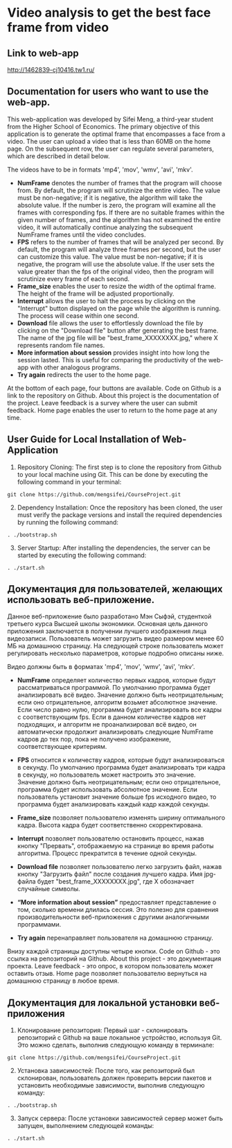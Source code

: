 # Video analysis to get the best face frame from video
## Link to web-app
http://1462839-cj10416.tw1.ru/
## Documentation for users who want to use the web-app.
This web-application was developed by Sifei Meng, a third-year student from the Higher School of Economics. The primary objective of this application is to generate the optimal frame that encompasses a face from a video. The user can upload a video that is less than 60MB on the home page. On the subsequent row, the user can regulate several parameters, which are described in detail below.

The videos have to be in formats 'mp4', 'mov', 'wmv', 'avi', 'mkv'.

* **NumFrame** denotes the number of frames that the program will choose from. By default, the program will scrutinize the entire video. The value must be non-negative; if it is negative, the algorithm will take the absolute value. If the number is zero, the program will examine all the frames with corresponding fps. If there are no suitable frames within the given number of frames, and the algorithm has not examined the entire video, it will automatically continue analyzing the subsequent NumFrame frames until the video concludes. 
* **FPS** refers to the number of frames that will be analyzed per second. By default, the program will analyze three frames per second, but the user can customize this value. The value must be non-negative; if it is negative, the program will use the absolute value. If the user sets the value greater than the fps of the original video, then the program will scrutinize every frame of each second. 
* **Frame_size** enables the user to resize the width of the optimal frame. The height of the frame will be adjusted proportionally.
* **Interrupt** allows the user to halt the process by clicking on the "Interrupt" button displayed on the page while the algorithm is running. The process will cease within one second. 
* **Download** file allows the user to effortlessly download the file by clicking on the "Download file" button after generating the best frame. The name of the jpg file will be "best_frame_XXXXXXXX.jpg," where X represents random file names. 
* **More information about session** provides insight into how long the session lasted. This is useful for comparing the productivity of the web-app with other analogous programs.
* **Try again** redirects the user to the home page. 

At the bottom of each page, four buttons are available. Code on Github is a link to the repository on Github. About this project is the documentation of the project. Leave feedback is a survey where the user can submit feedback. Home page enables the user to return to the home page at any time. 

## User Guide for Local Installation of Web-Application

1. Repository Cloning: The first step is to clone the repository from Github to your local machine using Git. This can be done by executing the following command in your terminal:

```git clone https://github.com/mengsifei/CourseProject.git```

2. Dependency Installation: Once the repository has been cloned, the user must verify the package versions and install the required dependencies by running the following command:

```. ./bootstrap.sh```

3. Server Startup: After installing the dependencies, the server can be started by executing the following command:

```. ./start.sh```

## Документация для пользователей, желающих использовать веб-приложение.

Данное веб-приложение было разработано Мэн Сыфэй, студенткой третьего курса Высшей школы экономики. Основная цель данного приложения заключается в получении лучшего изображения лица видеозаписи. Пользователь может загрузить видео размером менее 60 МБ на домашнюю страницу. На следующей строке пользователь может регулировать несколько параметров, которые подробно описаны ниже.

Видео должны быть в форматах 'mp4', 'mov', 'wmv', 'avi', 'mkv'.

* **NumFrame** определяет количество первых кадров, которые будут рассматриваться программой. По умолчанию программа будет анализировать всё видео. Значение должно быть неотрицательным; если оно отрицательное, алгоритм возьмет абсолютное значение. Если число равно нулю, программа будет анализировать все кадры с соответствующим fps. Если в данном количестве кадров нет подходящих, и алгоритм не проанализировал всё видео, он автоматически продолжит анализировать следующие NumFrame кадров до тех пор, пока не получено изображение, соответствующее критериям.

* **FPS** относится к количеству кадров, которые будут анализироваться в секунду. По умолчанию программа будет анализировать три кадра в секунду, но пользователь может настроить это значение. Значение должно быть неотрицательным; если оно отрицательное, программа будет использовать абсолютное значение. Если пользователь установит значение больше fps исходного видео, то программа будет анализировать каждый кадр каждой секунды.

* **Frame_size** позволяет пользователю изменять ширину оптимального кадра. Высота кадра будет соответственно скорректирована.

* **Interrupt** позволяет пользователю остановить процесс, нажав кнопку "Прервать", отображаемую на странице во время работы алгоритма. Процесс прекратится в течение одной секунды.

* **Download file** позволяет пользователю легко загрузить файл, нажав кнопку "Загрузить файл" после создания лучшего кадра. Имя jpg-файла будет "best_frame_XXXXXXXX.jpg", где X обозначает случайные символы.

* **“More information about session”** предоставляет представление о том, сколько времени длилась сессия. Это полезно для сравнения производительности веб-приложения с другими аналогичными программами.

* **Try again** перенаправляет пользователя на домашнюю страницу.

Внизу каждой страницы доступны четыре кнопки. Code on Github - это ссылка на репозиторий на Github. About this project - это документация проекта. Leave feedback - это опрос, в котором пользователь может оставить отзыв. Home page позволяет пользователю вернуться на домашнюю страницу в любое время.

## Документация для локальной установки веб-приложения

1. Клонирование репозитория: Первый шаг - склонировать репозиторий с Github на ваше локальное устройство, используя Git. Это можно сделать, выполнив следующую команду в терминале:

```git clone https://github.com/mengsifei/CourseProject.git```

2. Установка зависимостей: После того, как репозиторий был склонирован, пользователь должен проверить версии пакетов и установить необходимые зависимости, выполнив следующую команду:

```. ./bootstrap.sh```

3. Запуск сервера: После установки зависимостей сервер может быть запущен, выполнением следующей команды:

```. ./start.sh```